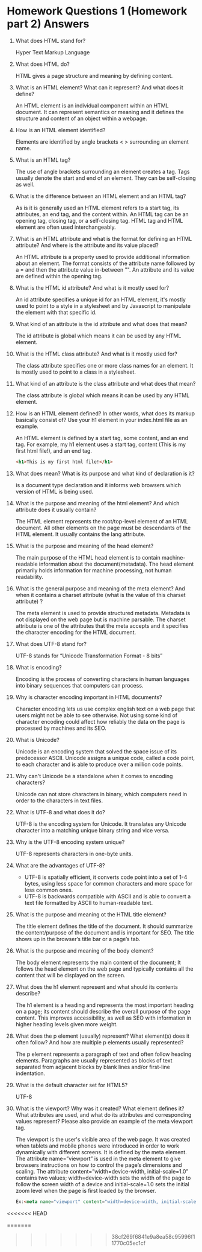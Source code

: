 Homework Questions 1 (Homework part 2) Answers
======
1. What does HTML stand for?

	Hyper Text Markup Language
    
2. What does HTML do?

	HTML gives a page structure and meaning by defining content.
    
3. What is an HTML element? What can it represent? And what does it define?

	An HTML element is an individual component within an HTML document. It can represent semantics or meaning and it defines the structure and content of an object within a webpage.
    
4. How is an HTML element identified?

	Elements are identified by angle brackets < > surrounding an element name.
    
5. What is an HTML tag?

	The use of angle brackets surrounding an element creates a tag. Tags usually denote the start and end of an element. They can be self-closing as well.
    
6. What is the difference between an HTML element and an HTML tag?

	As is it is generally used an HTML element refers to a start tag, its attributes, an end tag, and the content within. An HTML tag can be an opening tag, closing tag, or a self-closing tag. HTML tag and HTML element are often used interchangeably.

7. What is an HTML attribute and what is the format for defining an HTML attribute? And where is the attribute and its value placed?

	An HTML attribute is a property used to provide additional information about an element. The format consists of the attribute name followed by a = and then the attribute value in-between "". An attribute and its value are defined within the opening tag.

8. What is the HTML id attribute? And what is it mostly used for?

	An id attribute specifies a unique id for an HTML element, it's mostly used to point to a style in a stylesheet and by Javascript to manipulate the element with that specific id.

9. What kind of an attribute is the id attribute and what does that mean?

	The id attribute is global which means it can be used by any HTML element.

10. What is the HTML class attribute? And what is it mostly used for?

	The class attribute specifies one or more class names for an element. It is mostly used to point to a class in a stylesheet.

11. What kind of an attribute is the class attribute and what does that mean?

	The class attribute is global which means it can be used by any HTML element.
        
12. How is an HTML element defined? In other words, what does its markup basically consist of? Use your h1 element in your index.html file as an example.

	An HTML element is defined by a start tag, some content, and an end tag. For example, my h1 element uses a start tag, content (This is my first html file!), and an end tag.
    ```html
    <h1>This is my first html file!</h1>
    ```
    
13. What does <!DOCTYPE html> mean? What is its purpose and what kind of declaration is it?

	<!DOCTYPE html> is a document type declaration and it informs web browsers which version of HTML is being used.

14. What is the purpose and meaning of the html element? And which attribute does it usually contain?

	The HTML element represents the root/top-level element of an HTML document. All other elements on the page must be descendants of the HTML element. It usually contains the lang attribute.
    
15. What is the purpose and meaning of the head element?

	The main purpose of the HTML head element is to contain machine-readable information about the document(metadata). The head element primarily holds information for machine processing, not human readability. 

16. What is the general purpose and meaning of the meta element? And when it contains a charset attribute (what is the value of this charset attribute) ?

	The meta element is used to provide structured metadata. Metadata is not displayed on the web page but is machine parsable. The charset attribute is one of the attributes that the meta accepts and it specifies the character encoding for the HTML document.

17. What does UTF-8 stand for?

	UTF-8 stands for “Unicode Transformation Format - 8 bits”
    
18. What is encoding?

	Encoding is the process of converting characters in human languages into binary sequences that computers can process.

19. Why is character encoding important in HTML documents?

	Character encoding lets us use complex english text on a web page that users might not be able to see otherwise. Not using some kind of character encoding could affect how reliably the data on the page is processed by machines and its SEO.
    
20. What is Unicode?

	Unicode is an encoding system that solved the space issue of its predecessor ASCII. Unicode assigns a unique code, called a code point, to each character and is able to produce over a million code points.

21. Why can't Unicode be a standalone when it comes to encoding characters?

	Unicode can not store characters in binary, which computers need in order to the characters in text files.

22. What is UTF-8 and what does it do?

	UTF-8 is the encoding system for Unicode. It translates any Unicode character into a matching unique binary string and vice versa. 
    
23. Why is the UTF-8 encoding system unique?

	UTF-8 represents characters in one-byte units.

24. What are the advantages of UTF-8?
    - UTF-8 is spatially efficient, it converts code point into a set of 1-4 bytes, using less space for common characters and more space for less common ones.
    - UTF-8 is backwards compatible with ASCII and is able to convert a text file formatted by ASCII to human-readable text.

25. What is the purpose and meaning ot the HTML title element?

	The title element defines the title of the document. It should summarize the content/purpose of the document and is important for SEO. The title shows up in the browser’s title bar or a page’s tab. 

26. What is the purpose and meaning of the body element?

	The body element represents the main content of the document; It follows the head element on the web page and typically contains all the content that will be displayed on the screen.
    
27. What does the h1 element represent and what should its contents describe?

	The h1 element is a heading and represents the most important heading on a page; its content should describe the overall purpose of the page content. This improves accessibility, as well as SEO with information in higher heading levels given more weight.

28. What does the p element (usually) represent? What element(s) does it often follow? And how are multiple p elements usually represented?

	The p element represents a paragraph of text and often follow heading elements. Paragraphs are usually represented as blocks of text separated from adjacent blocks by blank lines and/or first-line indentation. 

29. What is the default character set for HTML5?

	UTF-8
    
30. What is the viewport? Why was it created? What element defines it? What attributes are used, and what do its attributes and corresponding values represent? Please also provide an example of the meta viewport tag.

	The viewport is the user's visible area of the web page. It was created when tablets and mobile phones were introduced in order to work dynamically with different screens. It is defined by the meta element. The attribute name=”viewport” is used in the meta element to give browsers instructions on how to control the page’s dimensions and scaling. The attribute content=”width=device-width, initial-scale=1.0” contains two values; width=device-width sets the width of the page to follow the screen width of a device and initial-scale=1.0 sets the initial zoom level when the page is first loaded by the browser. 
	```html
	Ex:<meta name="viewport" content="width=device-width, initial-scale=1.0">
	```
<<<<<<< HEAD
    
=======
>>>>>>> 38cf269f6841e9a8ea58c95996f11770c05ec1cf
